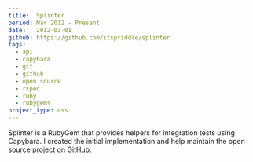 ```yaml
---
title:  Splinter
period: Mar 2012 - Present
date:   2012-03-01
github: https://github.com/itspriddle/splinter
tags:
  - api
  - capybara
  - git
  - github
  - open source
  - rspec
  - ruby
  - rubygems
project_type: oss
---
```


Splinter is a RubyGem that provides helpers for integration tests using
Capybara. I created the initial implementation and help maintain the open
source project on GitHub.
